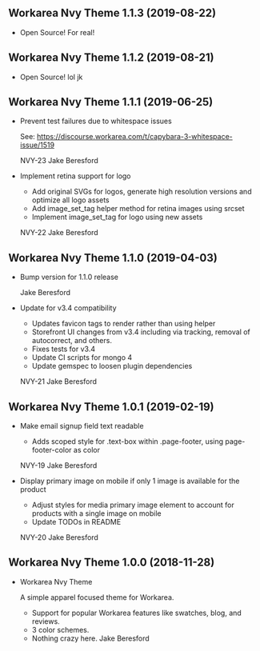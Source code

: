 Workarea Nvy Theme 1.1.3 (2019-08-22)
--------------------------------------------------------------------------------

*   Open Source! For real!



Workarea Nvy Theme 1.1.2 (2019-08-21)
--------------------------------------------------------------------------------

*   Open Source! lol jk



Workarea Nvy Theme 1.1.1 (2019-06-25)
--------------------------------------------------------------------------------

*   Prevent test failures due to whitespace issues

    See: https://discourse.workarea.com/t/capybara-3-whitespace-issue/1519

    NVY-23
    Jake Beresford

*   Implement retina support for logo

    * Add original SVGs for logos, generate high resolution versions and optimize all logo assets
    * Add image_set_tag helper method for retina images using srcset
    * Implement image_set_tag for logo using new assets

    NVY-22
    Jake Beresford



Workarea Nvy Theme 1.1.0 (2019-04-03)
--------------------------------------------------------------------------------

*   Bump version for 1.1.0 release

    Jake Beresford

*   Update for v3.4 compatibility

    * Updates favicon tags to render rather than using helper
    * Storefront UI changes from v3.4 including via tracking, removal of autocorrect, and others.
    * Fixes tests for v3.4
    * Update CI scripts for mongo 4
    * Update gemspec to loosen plugin dependencies

    NVY-21
    Jake Beresford



Workarea Nvy Theme 1.0.1 (2019-02-19)
--------------------------------------------------------------------------------

*   Make email signup field text readable

    * Adds scoped style for .text-box within .page-footer, using page-footer-color as color

    NVY-19
    Jake Beresford

*   Display primary image on mobile if only 1 image is available for the product

    * Adjust styles for media primary image element to account for products with a single image on mobile
    * Update TODOs in README

    NVY-20
    Jake Beresford



Workarea Nvy Theme 1.0.0 (2018-11-28)
--------------------------------------------------------------------------------

*   Workarea Nvy Theme

    A simple apparel focused theme for Workarea.

    * Support for popular Workarea features like swatches, blog, and reviews.
    * 3 color schemes.
    * Nothing crazy here.
    Jake Beresford



